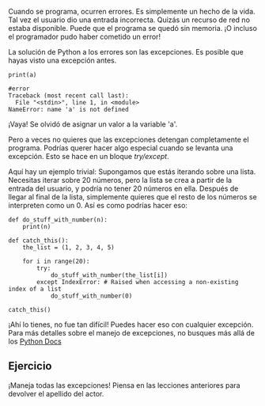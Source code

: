 Cuando se programa, ocurren errores. Es simplemente un hecho de la vida. Tal vez el usuario dio una entrada incorrecta. Quizás un recurso de red no estaba disponible. Puede que el programa se quedó sin memoria. ¡O incluso el programador pudo haber cometido un error!

La solución de Python a los errores son las excepciones. Es posible que hayas visto una excepción antes.

    print(a)
    
    #error
    Traceback (most recent call last):
      File "<stdin>", line 1, in <module>
    NameError: name 'a' is not defined

¡Vaya! Se olvidó de asignar un valor a la variable 'a'.

Pero a veces no quieres que las excepciones detengan completamente el programa. Podrías querer hacer algo especial cuando se levanta una excepción. Esto se hace en un bloque *try/except*.

Aquí hay un ejemplo trivial: Supongamos que estás iterando sobre una lista. Necesitas iterar sobre 20 números, pero la lista se crea a partir de la entrada del usuario, y podría no tener 20 números en ella. Después de llegar al final de la lista, simplemente quieres que el resto de los números se interpreten como un 0. Así es como podrías hacer eso:

    def do_stuff_with_number(n):
        print(n)
    
    def catch_this():
        the_list = (1, 2, 3, 4, 5)
    
        for i in range(20):
            try:
                do_stuff_with_number(the_list[i])
            except IndexError: # Raised when accessing a non-existing index of a list
                do_stuff_with_number(0)
    
    catch_this()

¡Ahí lo tienes, no fue tan difícil! Puedes hacer eso con cualquier excepción. Para más detalles sobre el manejo de excepciones, no busques más allá de los [Python Docs](http://docs.python.org/tutorial/errors.html#handling-exceptions)

Ejercicio
--------

¡Maneja todas las excepciones! Piensa en las lecciones anteriores para devolver el apellido del actor.